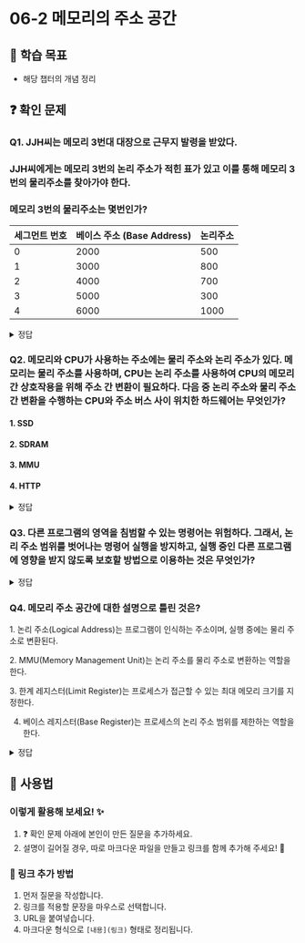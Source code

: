 # 06-2 메모리의 주소 공간

## 📌 학습 목표
- 해당 챕터의 개념 정리

## ❓ 확인 문제
### Q1. JJH씨는 메모리 3번대 대장으로 근무지 발령을 받았다. 
### JJH씨에게는 메모리 3번의 논리 주소가 적힌 표가 있고 이를 통해 메모리 3번의 물리주소를 찾아가야 한다.
### 메모리 3번의 물리주소는 몇번인가?


| 세그먼트 번호 | 베이스 주소 (Base Address) | 논리주소 |
|------------|------------------------|--------------|
| 0          | 2000                   | 500          |
| 1          | 3000                   | 800          |
| 2          | 4000                   | 700          |
| 3          | 5000                   | 300          |
| 4          | 6000                   | 1000         |


<details>
<summary>정답</summary>

- **5300번 **   

**[해설]**
 - 물리 주소 = **5000 + 300 = 5300**

# 🧠 **논리 주소 (Logical Address)와 물리 주소 (Physical Address)**

컴퓨터 시스템에서 메모리 관리 방식을 이해하기 위해, **논리 주소**와 **물리 주소**는 매우 중요한 개념입니다.  

---

## ✅ **논리 주소 (Logical Address)**  
- **논리 주소**는 CPU에서 생성된 주소입니다. 프로그램에서 사용하는 주소라고도 할 수 있습니다.
- 운영체제가 메모리 관리 기법을 통해 **논리 주소**를 실제 물리적인 메모리 주소로 변환합니다.
- CPU는 **논리 주소**만을 알며, 이 주소는 **가상 메모리** 시스템에서 사용됩니다.  
- 논리 주소는 **페이지 번호**와 **오프셋**(또는 **세그먼트 번호**와 **오프셋**)으로 구성됩니다.

### 예시:
- 논리 주소 (1, 500)  
  - 페이지 번호 1, 오프셋 500
  
---

## ✅ **물리 주소 (Physical Address)**  
- **물리 주소**는 실제 메모리 칩에 저장되는 주소입니다.
- 운영체제가 MMU (Memory Management Unit)나 **베이스 레지스터** 등을 이용하여 **논리 주소**를 **물리 주소**로 변환합니다.
- 실제 RAM에서 데이터가 저장되는 위치를 나타냅니다.
  

## ✅ **논리 주소 → 물리 주소 변환**  
**논리 주소**는 물리 주소로 변환될 때, 주로 **페이지 테이블**이나 **세그먼트 테이블**이 사용됩니다.  
이를 통해 논리 주소가 물리 주소로 어떻게 변환되는지 설명하겠습니다.

### 예시 1: 페이지 방식 주소 변환
- 페이지 크기: 1024바이트
- 논리 주소: 1500
- 페이지 번호: `1500 ÷ 1024 = 1` (몫)
- 오프셋: `1500 % 1024 = 476` (나머지)
- 페이지 테이블에서 페이지 1번의 **프레임 번호**가 7번이라고 하면, 물리 주소는 `7 × 1024 + 476 = 7204`가 됩니다.

### 예시 2: 세그먼트 방식 주소 변환
- 세그먼트 크기: 1000바이트
- 논리 주소: (3, 600)
  - 세그먼트 번호: 3
  - 오프셋: 600
- 세그먼트 3의 **베이스 주소**가 5000이라면, 물리 주소는 `5000 + 600 = 5600`이 됩니다.

---

## 🔥 **결론**  
- **논리 주소**는 프로그램에서 사용되는 주소이며, 물리 메모리 상에서 실제로 어떤 주소인지 알 수 없습니다.
- **물리 주소**는 실제 메모리 칩에서 데이터가 저장되는 위치를 의미합니다.
- 운영체제는 **페이지 테이블**이나 **세그먼트 테이블**을 통해 논리 주소를 물리 주소로 변환하며, 이를 통해 **가상 메모리**를 효율적으로 관리합니다.

---

</details>

### Q2. 메모리와 CPU가 사용하는 주소에는 물리 주소와 논리 주소가 있다. 메모리는 물리 주소를 사용하며, CPU는 논리 주소를 사용하여 CPU의 메모리 간 상호작용을 위해 주소 간 변환이 필요하다. 다음 중 논리 주소와 물리 주소 간 변환을 수행하는 CPU와 주소 버스 사이 위치한 하드웨어는 무엇인가?

#### 1. SSD

#### 2. SDRAM

#### 3. MMU

#### 4. HTTP

<details>
<summary>정답</summary>

#### 3. MMU

- MMU(Memory Management Unit)는 메모리 관리 장치로, 논리 주소와 물리 주소 간 변환을 수행하는 하드웨어입니다.
- MMU는 CPU가 발생시킨 논리 주소에 베이스 레지스터 값을 더하여 논리 주소를 물리 주소로 변환할 수 있습니다.
- 이때 베이스 레지스터는 메모리 상에서 해당 프로그램의 첫 물리 주소를 갖습니다.

---

</details>

### Q3. 다른 프로그램의 영역을 침범할 수 있는 명령어는 위험하다. 그래서, 논리 주소 범위를 벗어나는 명령어 실행을 방지하고, 실행 중인 다른 프로그램에 영향을 받지 않도록 보호할 방법으로 이용하는 것은 무엇인가? 

<details>
<summary>정답</summary>

#### 한계 레지스터

**[해설]**
- CPU가 메모리에 접근하기 전, 논리 주소가 한계 레지스터보다 작은지를 검사한다.
만약 벗어난다면 인터럽트를 발생시켜, 실행을 중단하게 된다.


</details>

### Q4. 메모리 주소 공간에 대한 설명으로 틀린 것은?

1️. 논리 주소(Logical Address)는 프로그램이 인식하는 주소이며, 실행 중에는 물리 주소로 변환된다.

2️. MMU(Memory Management Unit)는 논리 주소를 물리 주소로 변환하는 역할을 한다.

3️. 한계 레지스터(Limit Register)는 프로세스가 접근할 수 있는 최대 메모리 크기를 지정한다.

4. 베이스 레지스터(Base Register)는 프로세스의 논리 주소 범위를 제한하는 역할을 한다.

<details>
<summary>정답</summary>

 **4. 베이스 레지스터(Base Register)는 프로세스의 논리 주소 범위를 제한하는 역할을 한다. X**   
  - 베이스 레지스터는 논리 주소를 물리 주소로 변환할 때, 기준이 되는 시작 주소를 저장하는 레지스터입니다.
  - 프로세스의 주소 제한을 담당하는 것은 **한계 레지스터(Limit Register)**입니다.

**[해설]**

 **1. 논리 주소(Logical Address)는 프로그램이 인식하는 주소이며, 실행 중에는 물리 주소로 변환된다.**   
  - 프로그램이 인식하는 주소이며, 실행 중에는 **물리 주소(Physical Address)**로 변환됨
  

 **2️. MMU(Memory Management Unit)는 논리 주소를 물리 주소로 변환하는 역할을 한다.**   
  - CPU가 생성한 논리 주소를 실제 물리 주소로 변환하는 역할을 수행
  - 페이징, 세그먼테이션 등의 메모리 관리 기법과 연계됨
  

 **3. 한계 레지스터(Limit Register)는 프로세스가 접근할 수 있는 최대 메모리 크기를 지정한다.** 
  - 프로세스가 접근할 수 있는 **최대 메모리 크기(주소 범위)**를 제한하여 메모리 보호 기능을 수행
  - 한계 레지스터보다 큰 주소에 접근하려 하면 운영체제가 오류(예: segmentation fault)를 발생시킴
  
---

</details>

## 📝 사용법  
### 이렇게 활용해 보세요! ✨  
1. ❓ 확인 문제 아래에 본인이 만든 질문을 추가하세요.  
2. 설명이 길어질 경우, 따로 마크다운 파일을 만들고 링크를 함께 추가해 주세요! 🔗  

### 🔗 링크 추가 방법  
1. 먼저 질문을 작성합니다.  
2. 링크를 적용할 문장을 마우스로 선택합니다.  
3. URL을 붙여넣습니다.  
4. 마크다운 형식으로 `[내용](링크)` 형태로 정리됩니다.  
